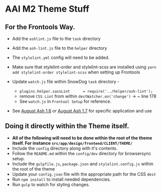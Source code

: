 # AAI M2 Theme Stuff

## For the Frontools Way.
- Add the `ashlint.js` file to the `task` directory
- Add the `ash-lint.js` file to the `helper` directory
- The `stylelint.yml` config will need to be added.
- Make sure that stylelint-order and stylelint-scss are installed using `yarn add stylelint-order stylelint-scss` when setting up Frontools
- Update `watch.js` file within SnowDog `task` directory -
  - `plugins.helper.sassLint      = require('../helper/ash-lint');`
  - remove `CSS Lint` from within `destWatcher.on('change')` -> ~ line 178
  - See `watch.js` in `Frontool Setup` for reference.

- See [August Ash 1.6](https://github.com/augustash/magento2-frontools-1.6) or [August Ash 1.7](https://github.com/augustash/magento2-frontools-1.7) for specific application and use

## Doing it directly within the Theme itself.
- **All of the following will need to be done within the root of the theme itself. For instance `src/app/design/frontend/CLIENT/THEME/`**
- Include the `config` directory along with it's contents.
- Follow the `README.md` within the `config/dev` directory for browsersync setup.
- Include the `gulpfile.js`, `package.json` and `stylelint.config.js` within the root of the theme
- Update your `config.json` file with the appropriate path for the CSS `dest`
- Run `npm install` to install needed dependencies.
- Run `gulp` to watch for styling changes.
